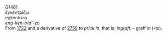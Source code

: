 G1461  
ἐγκεντρίζω  
egkentrizō  
*eng-ken-trid‘-zo*  
From [1722](g1722) and a derivative of [2759](g2759) to *prick* *in*,
that is, *ingraft:* - graff in (-to).  
